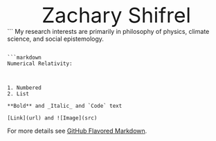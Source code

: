 <center><font size="50">Zachary Shifrel</font></center>
```
My research interests are primarily in philosophy of physics, climate science, and social epistemology. 










```

```markdown
Numerical Relativity:



1. Numbered
2. List

**Bold** and _Italic_ and `Code` text

[Link](url) and ![Image](src)
```

For more details see [GitHub Flavored Markdown](https://guides.github.com/features/mastering-markdown/).


